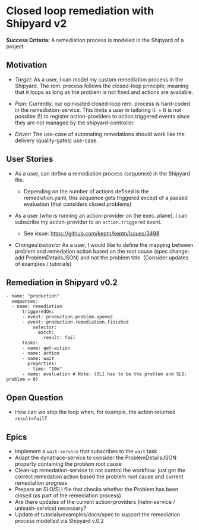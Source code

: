 # Closed loop remediation with Shipyard v2

**Success Criteria:** A remediation process is modeled in the Shipyard of a project

## Motivation

* *Target*: As a user, I can model my custom remediation process in the Shipyard. The rem. process follows the closed-loop principle; meaning that it loops as long as the problem is not fixed and actions are available. 

* *Pain*: Currently, our opinioated closed-loop rem. process is hard-coded in the remediation-service. This limits a user in tailoring it. + It is not possible (!) to register action-providers to action.triggered events since they are not managed by the shipyard-controller.

* *Driver*: The use-case of automating remedations should work like the delivery (quality-gates) use-case.

## User Stories

* As a user, can define a remediation process (sequence) in the Shipyard file.
  - Depending on the number of actions defined in the remediation.yaml, this sequence gets triggered except of a passed evaluation (that considers closed problems)

* As a user (who is running an action-provider on the exec. plane), I can subscribe my action-provider to an `action.triggered` event. 
  - See issue: https://github.com/keptn/keptn/issues/3498

* *Changed behavior* As a user, I would like to define the mapping between problem and remedation action based on the root cause (spec change: add ProblemDetailsJSON) and not the problem title. (Consider updates of examples / tutorials)

## Remediation in Shipyard v0.2

```
- name: "production" 
  sequences: 
  - name: remediation
      triggeredOn: 
      - event: production.problem.opened
      - event: production.remediation.finished
          selector:
            match:
              result: fail
      tasks:
      - name: get-action 
      - name: action
      - name: wait
        properties:
        - time: "10m"
      - name: evaluation # Note: (SLI has to be the problem and SLO: problem = 0)
```

## Open Question

- How can we stop the loop when, for example, the action returned `result=fail`?

## Epics

- Implement a `wait-service` that subscribes to the `wait` task
- Adapt the dynatrace-service to consider the ProblemDetailsJSON property containing the problem root cause
- Clean-up remedation-service to not control the workflow: just get the correct remedation action based the problem root cause and current remediation progress
- Prepare an SLO/SLI file that checks whether the Problem has been closed (as part of the remediation process)
- Are there updates of the current action-providers (helm-service / unleash-service) necessary? 
- Update of tutorials/examples/docs/spec to support the remediation process modelled via Shipyard v.0.2
